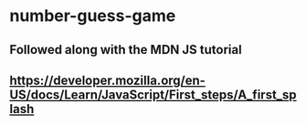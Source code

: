# number-guess-game

## Followed along with the MDN JS tutorial

## https://developer.mozilla.org/en-US/docs/Learn/JavaScript/First_steps/A_first_splash
